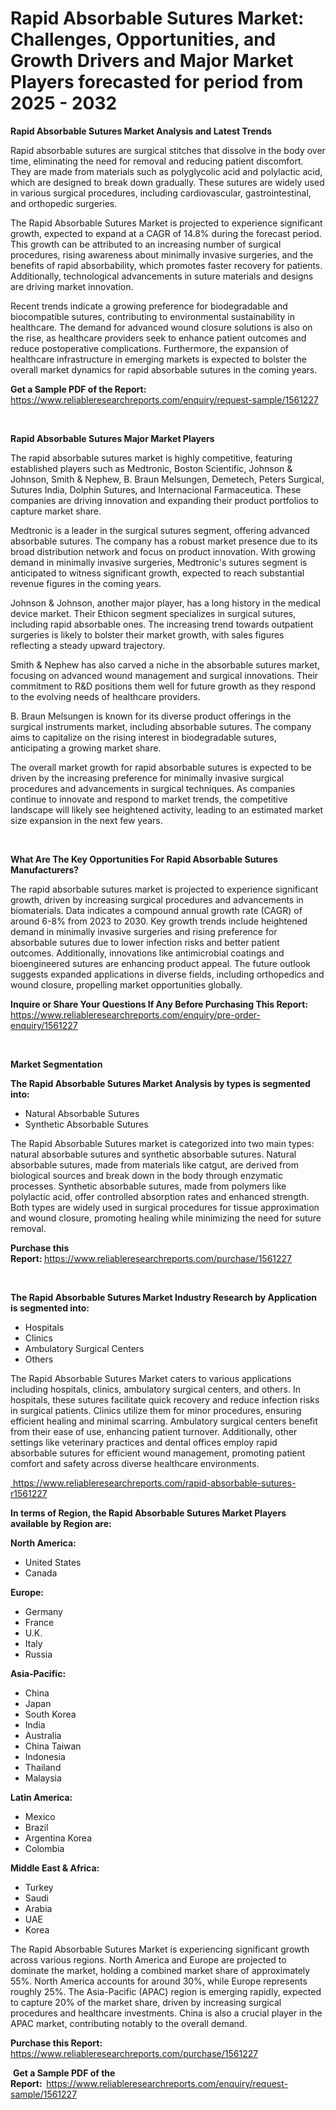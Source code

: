 <p><h1>Rapid Absorbable Sutures Market: Challenges, Opportunities, and Growth Drivers and Major Market Players forecasted for period from 2025 - 2032</h1></p><p><strong>Rapid Absorbable Sutures Market Analysis and Latest Trends</strong></p>
<p><p>Rapid absorbable sutures are surgical stitches that dissolve in the body over time, eliminating the need for removal and reducing patient discomfort. They are made from materials such as polyglycolic acid and polylactic acid, which are designed to break down gradually. These sutures are widely used in various surgical procedures, including cardiovascular, gastrointestinal, and orthopedic surgeries.</p><p>The Rapid Absorbable Sutures Market is projected to experience significant growth, expected to expand at a CAGR of 14.8% during the forecast period. This growth can be attributed to an increasing number of surgical procedures, rising awareness about minimally invasive surgeries, and the benefits of rapid absorbability, which promotes faster recovery for patients. Additionally, technological advancements in suture materials and designs are driving market innovation.</p><p>Recent trends indicate a growing preference for biodegradable and biocompatible sutures, contributing to environmental sustainability in healthcare. The demand for advanced wound closure solutions is also on the rise, as healthcare providers seek to enhance patient outcomes and reduce postoperative complications. Furthermore, the expansion of healthcare infrastructure in emerging markets is expected to bolster the overall market dynamics for rapid absorbable sutures in the coming years.</p></p>
<p><strong>Get a Sample PDF of the Report:&nbsp;</strong> <a href="https://www.reliableresearchreports.com/enquiry/request-sample/1561227?utm_campaign=3084&utm_medium=2&utm_source=Github&utm_content=ia&utm_term=14042025&utm_id=rapid-absorbable-sutures">https://www.reliableresearchreports.com/enquiry/request-sample/1561227</a></p>
<p>&nbsp;</p>
<p><strong>Rapid Absorbable Sutures Major Market Players</strong></p>
<p><p>The rapid absorbable sutures market is highly competitive, featuring established players such as Medtronic, Boston Scientific, Johnson & Johnson, Smith & Nephew, B. Braun Melsungen, Demetech, Peters Surgical, Sutures India, Dolphin Sutures, and Internacional Farmaceutica. These companies are driving innovation and expanding their product portfolios to capture market share.</p><p>Medtronic is a leader in the surgical sutures segment, offering advanced absorbable sutures. The company has a robust market presence due to its broad distribution network and focus on product innovation. With growing demand in minimally invasive surgeries, Medtronic's sutures segment is anticipated to witness significant growth, expected to reach substantial revenue figures in the coming years.</p><p>Johnson & Johnson, another major player, has a long history in the medical device market. Their Ethicon segment specializes in surgical sutures, including rapid absorbable ones. The increasing trend towards outpatient surgeries is likely to bolster their market growth, with sales figures reflecting a steady upward trajectory.</p><p>Smith & Nephew has also carved a niche in the absorbable sutures market, focusing on advanced wound management and surgical innovations. Their commitment to R&D positions them well for future growth as they respond to the evolving needs of healthcare providers.</p><p>B. Braun Melsungen is known for its diverse product offerings in the surgical instruments market, including absorbable sutures. The company aims to capitalize on the rising interest in biodegradable sutures, anticipating a growing market share.</p><p>The overall market growth for rapid absorbable sutures is expected to be driven by the increasing preference for minimally invasive surgical procedures and advancements in surgical techniques. As companies continue to innovate and respond to market trends, the competitive landscape will likely see heightened activity, leading to an estimated market size expansion in the next few years.</p></p>
<p>&nbsp;</p>
<p><strong>What Are The Key Opportunities For Rapid Absorbable Sutures Manufacturers?</strong></p>
<p><p>The rapid absorbable sutures market is projected to experience significant growth, driven by increasing surgical procedures and advancements in biomaterials. Data indicates a compound annual growth rate (CAGR) of around 6-8% from 2023 to 2030. Key growth trends include heightened demand in minimally invasive surgeries and rising preference for absorbable sutures due to lower infection risks and better patient outcomes. Additionally, innovations like antimicrobial coatings and bioengineered sutures are enhancing product appeal. The future outlook suggests expanded applications in diverse fields, including orthopedics and wound closure, propelling market opportunities globally.</p></p>
<p><strong>Inquire or Share Your Questions If Any Before Purchasing This Report:</strong> <a href="https://www.reliableresearchreports.com/enquiry/pre-order-enquiry/1561227?utm_campaign=3084&utm_medium=2&utm_source=Github&utm_content=ia&utm_term=14042025&utm_id=rapid-absorbable-sutures">https://www.reliableresearchreports.com/enquiry/pre-order-enquiry/1561227</a></p>
<p>&nbsp;</p>
<p><strong>Market Segmentation</strong></p>
<p><strong>The Rapid Absorbable Sutures Market Analysis by types is segmented into:</strong></p>
<p><ul><li>Natural Absorbable Sutures</li><li>Synthetic Absorbable Sutures</li></ul></p>
<p><p>The Rapid Absorbable Sutures market is categorized into two main types: natural absorbable sutures and synthetic absorbable sutures. Natural absorbable sutures, made from materials like catgut, are derived from biological sources and break down in the body through enzymatic processes. Synthetic absorbable sutures, made from polymers like polylactic acid, offer controlled absorption rates and enhanced strength. Both types are widely used in surgical procedures for tissue approximation and wound closure, promoting healing while minimizing the need for suture removal.</p></p>
<p><strong>Purchase this Report:&nbsp;</strong><a href="https://www.reliableresearchreports.com/purchase/1561227?utm_campaign=3084&utm_medium=2&utm_source=Github&utm_content=ia&utm_term=14042025&utm_id=rapid-absorbable-sutures">https://www.reliableresearchreports.com/purchase/1561227</a></p>
<p>&nbsp;</p>
<p><strong>The Rapid Absorbable Sutures Market Industry Research by Application is segmented into:</strong></p>
<p><ul><li>Hospitals</li><li>Clinics</li><li>Ambulatory Surgical Centers</li><li>Others</li></ul></p>
<p><p>The Rapid Absorbable Sutures Market caters to various applications including hospitals, clinics, ambulatory surgical centers, and others. In hospitals, these sutures facilitate quick recovery and reduce infection risks in surgical patients. Clinics utilize them for minor procedures, ensuring efficient healing and minimal scarring. Ambulatory surgical centers benefit from their ease of use, enhancing patient turnover. Additionally, other settings like veterinary practices and dental offices employ rapid absorbable sutures for efficient wound management, promoting patient comfort and safety across diverse healthcare environments.</p></p>
<p><a href="https://www.reliableresearchreports.com/rapid-absorbable-sutures-r1561227?utm_campaign=3084&utm_medium=2&utm_source=Github&utm_content=ia&utm_term=14042025&utm_id=rapid-absorbable-sutures">&nbsp;https://www.reliableresearchreports.com/rapid-absorbable-sutures-r1561227</a></p>
<p><strong>In terms of Region, the Rapid Absorbable Sutures Market Players available by Region are:</strong></p>
<p>
    <p> <strong> North America: </strong>
        <ul>
            <li>United States</li>
            <li>Canada</li>
        </ul>
        </p> 
    <p> <strong> Europe: </strong>
        <ul>
            <li>Germany</li>
            <li>France</li>
            <li>U.K.</li>
            <li>Italy</li>
            <li>Russia</li>
        </ul>
        </p> 
    <p> <strong> Asia-Pacific: </strong>
        <ul>
            <li>China</li>
            <li>Japan</li>
            <li>South Korea</li>
            <li>India</li>
            <li>Australia</li>
            <li>China Taiwan</li>
            <li>Indonesia</li>
            <li>Thailand</li>
            <li>Malaysia</li>
        </ul>
        </p> 
    <p> <strong> Latin America: </strong>
        <ul>
            <li>Mexico</li>
            <li>Brazil</li>
            <li>Argentina Korea</li>
            <li>Colombia</li>
        </ul>
        </p> 
    <p> <strong> Middle East & Africa: </strong>
        <ul>
            <li>Turkey</li>
            <li>Saudi</li>
            <li>Arabia</li>
            <li>UAE</li>
            <li>Korea</li>
        </ul>
    </p>
    </p>
<p><p>The Rapid Absorbable Sutures Market is experiencing significant growth across various regions. North America and Europe are projected to dominate the market, holding a combined market share of approximately 55%. North America accounts for around 30%, while Europe represents roughly 25%. The Asia-Pacific (APAC) region is emerging rapidly, expected to capture 20% of the market share, driven by increasing surgical procedures and healthcare investments. China is also a crucial player in the APAC market, contributing notably to the overall demand.</p></p>
<p><strong>Purchase this Report: </strong><a href="https://www.reliableresearchreports.com/purchase/1561227?utm_campaign=3084&utm_medium=2&utm_source=Github&utm_content=ia&utm_term=14042025&utm_id=rapid-absorbable-sutures">https://www.reliableresearchreports.com/purchase/1561227</a></p>
<p>&nbsp;<strong>Get a Sample PDF of the Report:&nbsp;&nbsp;</strong><a href="https://www.reliableresearchreports.com/enquiry/request-sample/1561227?utm_campaign=3084&utm_medium=2&utm_source=Github&utm_content=ia&utm_term=14042025&utm_id=rapid-absorbable-sutures">https://www.reliableresearchreports.com/enquiry/request-sample/1561227</a></p>
<p><strong></strong></p>
<p><p></p><p></p><p></p></p>